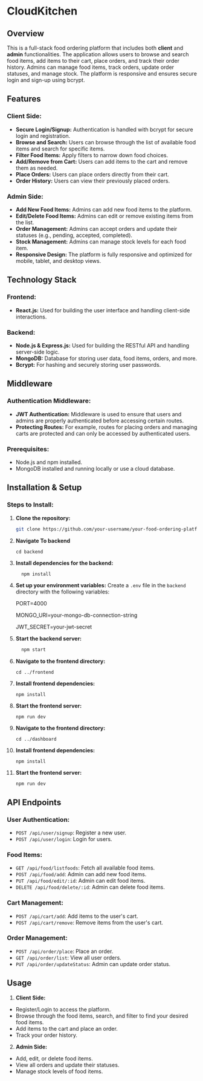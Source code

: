 # CloudKitchen

## Overview

This is a full-stack food ordering platform that includes both **client** and **admin** functionalities. The application allows users to browse and search food items, add items to their cart, place orders, and track their order history. Admins can manage food items, track orders, update order statuses, and manage stock. The platform is responsive and ensures secure login and sign-up using bcrypt.

## Features

### Client Side:
- **Secure Login/Signup:** Authentication is handled with bcrypt for secure login and registration.
- **Browse and Search:** Users can browse through the list of available food items and search for specific items.
- **Filter Food Items:** Apply filters to narrow down food choices.
- **Add/Remove from Cart:** Users can add items to the cart and remove them as needed.
- **Place Orders:** Users can place orders directly from their cart.
- **Order History:** Users can view their previously placed orders.

### Admin Side:
- **Add New Food Items:** Admins can add new food items to the platform.
- **Edit/Delete Food Items:** Admins can edit or remove existing items from the list.
- **Order Management:** Admins can accept orders and update their statuses (e.g., pending, accepted, completed).
- **Stock Management:** Admins can manage stock levels for each food item.
- **Responsive Design:** The platform is fully responsive and optimized for mobile, tablet, and desktop views.

## Technology Stack

### Frontend:
- **React.js:** Used for building the user interface and handling client-side interactions.
  
### Backend:
- **Node.js & Express.js:** Used for building the RESTful API and handling server-side logic.
- **MongoDB:** Database for storing user data, food items, orders, and more.
- **Bcrypt:** For hashing and securely storing user passwords.
## Middleware

### Authentication Middleware:
- **JWT Authentication:** Middleware is used to ensure that users and admins are properly authenticated before accessing certain routes.
- **Protecting Routes:** For example, routes for placing orders and managing carts are protected and can only be accessed by authenticated users.

### Prerequisites:
- Node.js and npm installed.
- MongoDB installed and running locally or use a cloud database.

## Installation & Setup

### Steps to Install:

1. **Clone the repository:**

   ```bash
   git clone https://github.com/your-username/your-food-ordering-platform.git
2. **Navigate To backend**

   ```
   cd backend
3. **Install dependencies for the backend:**

   ```bash
     npm install
    ```
4. **Set up your environment variables:**
Create a `.env` file in the `backend` directory with the following variables:

    PORT=4000
    
    MONGO_URI=your-mongo-db-connection-string
    
    JWT_SECRET=your-jwt-secret

5. **Start the backend server:**
   ```bash
     npm start
    ```
6. **Navigate to the frontend directory:**
   ```
   cd ../frontend
   ```
7. **Install frontend dependencies:**
   ```
   npm install
    ```
8. **Start the frontend server:**

     ```
    npm run dev
    ```
9. **Navigate to the frontend directory:**
   ```
   cd ../dashboard
   ```
10. **Install frontend dependencies:**
     ```
     npm install
    ```
11. **Start the frontend server:**

     ```
    npm run dev
    ```
## API Endpoints

### User Authentication:
- `POST /api/user/signup`: Register a new user.
- `POST /api/user/login`: Login for users.

### Food Items:
- `GET /api/food/listfoods`: Fetch all available food items.
- `POST /api/food/add`: Admin can add new food items.
- `PUT /api/food/edit/:id`: Admin can edit food items.
- `DELETE /api/food/delete/:id`: Admin can delete food items.

### Cart Management:
- `POST /api/cart/add`: Add items to the user's cart.
- `POST /api/cart/remove`: Remove items from the user's cart.

### Order Management:
- `POST /api/order/place`: Place an order.
- `GET /api/order/list`: View all user orders.
- `PUT /api/order/updateStatus`: Admin can update order status.

## Usage

1. **Client Side:**
- Register/Login to access the platform.
- Browse through the food items, search, and filter to find your desired food items.
- Add items to the cart and place an order.
- Track your order history.

2. **Admin Side:**
- Add, edit, or delete food items.
- View all orders and update their statuses.
- Manage stock levels of food items.


